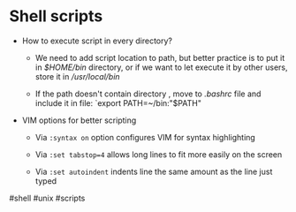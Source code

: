 # Shell scripts

* How to execute script in every directory?

	* We need to add script location to path, but better practice is to put it in *$HOME/bin* directory, or if we want to let execute it by other users, store it in */usr/local/bin*

	* If the path doesn't contain directory , move to *.bashrc* file and include it in file: `export PATH=~/bin:"$PATH"


* VIM options for better scripting

	* Via `:syntax on` option configures VIM for syntax highlighting

	* Via `:set tabstop=4` allows long lines to fit more easily on the screen

	* Via `:set autoindent` indents line the same amount as the line just typed




#shell #unix #scripts
